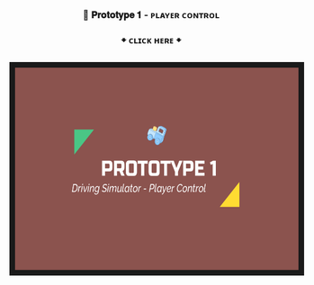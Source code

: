 <h3 align="center"> 🚗 𝐏𝐫𝐨𝐭𝐨𝐭𝐲𝐩𝐞 𝟏 - ᴘʟᴀʏᴇʀ ᴄᴏɴᴛʀᴏʟ</h3> 
<h3 align="center"> 🠻 ᴄʟɪᴄᴋ ʜᴇʀᴇ 🠻 </h3> 
<h3 align="center"><a href="http://www.youtube.com/watch?feature=player_embedded&v=LSTHHiwCHV4
" target="_blank"><img src="thumbnail.png" 
alt="ytube" width="600" height="360" border="10" /></a>
</h3> 
